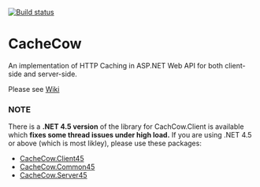 [![Build status](https://ci.appveyor.com/api/projects/status/du7alwfjuuce7u04?svg=true)](https://ci.appveyor.com/project/aliostad/cachecow)

CacheCow
========

An implementation of HTTP Caching in ASP.NET Web API for both client-side and server-side.

Please see [Wiki](https://github.com/aliostad/CacheCow/wiki)

### NOTE
There is a **.NET 4.5 version** of the library for CachCow.Client is available which **fixes some thread issues under high load.** If you are using .NET 4.5 or above (which is most likley), please use these packages:

- [CacheCow.Client45](https://www.nuget.org/packages/CacheCow.Client45/)
- [CacheCow.Common45](https://www.nuget.org/packages/CacheCow.Common45/)
- [CacheCow.Server45](https://www.nuget.org/packages/CacheCow.Server45/)

